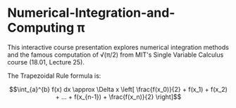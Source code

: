 # Numerical-Integration-and-Computing π
This interactive course presentation explores numerical integration methods and the famous computation of √(π/2) from MIT's Single Variable Calculus course (18.01, Lecture 25).

The Trapezoidal Rule formula is:

$$\int_{a}^{b} f(x) dx \approx \Delta x \left[ \frac{f(x_0)}{2} + f(x_1) + f(x_2) + ... + f(x_{n-1}) + \frac{f(x_n)}{2} \right]$$
